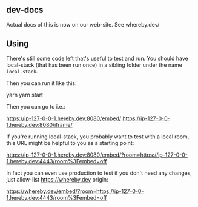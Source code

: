 dev-docs
--------

Actual docs of this is now on our web-site. See whereby.dev/

Using
-----

There's still some code left that's useful to test and run. You should have local-stack (that has
been run once) in a sibling folder under the name `local-stack`.

Then you can run it like this:

   yarn
   yarn start

Then you can go to i.e.:

   https://ip-127-0-0-1.hereby.dev:8080/embed/
   https://ip-127-0-0-1.hereby.dev:8080/iframe/

If you're running local-stack, you probably want to test with a local room, this URL might be
helpful to you as a starting point:

   https://ip-127-0-0-1.hereby.dev:8080/embed/?room=https://ip-127-0-0-1.hereby.dev:4443/room%3Fembed=off

In fact you can even use production to test if you don't need any changes, just allow-list https://whereby.dev origin:

   https://whereby.dev/embed/?room=https://ip-127-0-0-1.hereby.dev:4443/room%3Fembed=off
